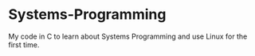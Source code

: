 # Systems-Programming
My code in C to learn about Systems Programming and use Linux for the first time.
